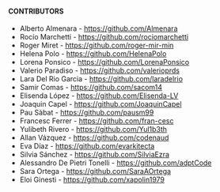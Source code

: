 #### CONTRIBUTORS

- Alberto Almenara - https://github.com/Almenara
- Rocío Marchetti - https://github.com/rociomarchetti
- Roger Miret - https://github.com/roger-mir-min
- Helena Polo - https://github.com/HelenaPolo
- Lorena Ponsico - https://github.com/LorenaPonsico
- Valerio Paradiso - https://github.com/valerioprds
- Lara Del Rio Garcia - https://github.com/laradelrio
- Samir Comas - https://github.com/sacom14
- Elisenda López - https://github.com/Elisenda-LV
- Joaquin Capel - https://github.com/JoaquinCapel
- Pau Sàbat - https://github.com/pausm99
- Francesc Ferrer - https://github.com/fran-cesc
- Yulibeth Rivero - https://github.com/Yul1b3th
- Allan Vázquez - https://github.com/codenaud
- Eva Díaz - https://github.com/evarkitecta
- Silvia Sánchez - https://github.com/SilviaEzra
- Alessandro De Pietri Tonelli - https://github.com/adptCode
- Sara Ortega - https://github.com/SaraAOrtega
- Eloi Ginesti - https://github.com/xapolin1979

